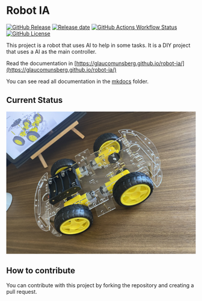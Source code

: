 # Robot IA


[![GitHub Release](https://img.shields.io/github/v/release/glaucomunsberg/robot-ia)](https://github.com/glaucomunsberg/robot-ia/releases)
[![Release date](https://img.shields.io/github/release-date/glaucomunsberg/robot-ia)](https://github.com/glaucomunsberg/robot-ia/releases)
[![GitHub Actions Workflow Status](https://img.shields.io/github/actions/workflow/status/glaucomunsberg/robot-ia/pages%2Fpages-build-deployment)](https://github.com/glaucomunsberg/robot-ia/actions/workflows/pages/pages-build-deployment)
[![GitHub License](https://img.shields.io/github/license/glaucomunsberg/robot-ia)](https://github.com/glaucomunsberg/robot-ia/blob/main/LICENSE)


This project is a robot that uses AI to help in some tasks. It is a DIY project that uses a AI as the main controller.

Read the documentation in [https://glaucomunsberg.github.io/robot-ia/](https://glaucomunsberg.github.io/robot-ia/)

You can see read all documentation in the [mkdocs](https://github.com/glaucomunsberg/robot-ia/blob/main/mkdocs/docs/index.md) folder.

## Current Status

![Current Status](./mkdocs/docs/images/project/current_status_represenation.jpg)


## How to contribute

You can contribute with this project by forking the repository and creating a pull request.



